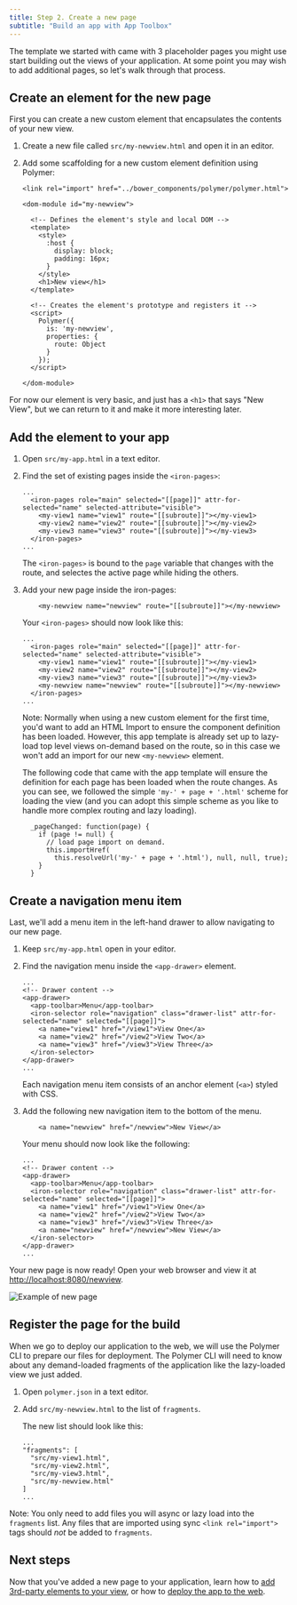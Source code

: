 ```yaml
---
title: Step 2. Create a new page
subtitle: "Build an app with App Toolbox"
---
```


<!-- toc -->

The template we started with came with 3 placeholder pages you might use
start building out the views of your application.  At some point you may
wish to add additional pages, so let's walk through that process.

## Create an element for the new page

First you can create a new custom element that encapsulates the contents of
your new view.

1. Create a new file called `src/my-newview.html` and open it in an editor.

2. Add some scaffolding for a new custom element definition using Polymer:

    ```
    <link rel="import" href="../bower_components/polymer/polymer.html">

    <dom-module id="my-newview">

      <!-- Defines the element's style and local DOM -->
      <template>
        <style>
          :host {
            display: block;
            padding: 16px;
          }
        </style>
        <h1>New view</h1>
      </template>

      <!-- Creates the element's prototype and registers it -->
      <script>
        Polymer({
          is: 'my-newview',
          properties: {
            route: Object
          }
        });
      </script>

    </dom-module>

    ```

For now our element is very basic, and just has a `<h1>` that says "New View",
but we can return to it and make it more interesting later.

## Add the element to your app

1.  Open `src/my-app.html` in a text editor.

1.  Find the set of existing pages inside the `<iron-pages>`:

    ```
    ...
      <iron-pages role="main" selected="[[page]]" attr-for-selected="name" selected-attribute="visible">
        <my-view1 name="view1" route="[[subroute]]"></my-view1>
        <my-view2 name="view2" route="[[subroute]]"></my-view2>
        <my-view3 name="view3" route="[[subroute]]"></my-view3>
      </iron-pages>
    ...
    ```

    The `<iron-pages>` is bound to the `page` variable that changes with the
    route, and selectes the active page while hiding the others.

1.  Add your new page inside the iron-pages:

    ```
        <my-newview name="newview" route="[[subroute]]"></my-newview>
    ```

    Your `<iron-pages>` should now look like this:

    ```
    ...
      <iron-pages role="main" selected="[[page]]" attr-for-selected="name" selected-attribute="visible">
        <my-view1 name="view1" route="[[subroute]]"></my-view1>
        <my-view2 name="view2" route="[[subroute]]"></my-view2>
        <my-view3 name="view3" route="[[subroute]]"></my-view3>
        <my-newview name="newview" route="[[subroute]]"></my-newview>
      </iron-pages>
    ...
    ```

    Note: Normally when using a new custom element for the first time, you'd
    want to add an HTML Import to ensure the component definition has been
    loaded.  However, this app template is already set up to lazy-load top
    level views on-demand based on the route, so in this case we won't
    add an import for our new `<my-newview>` element.

    The following code that came with the app template will ensure the
    definition for each page has been loaded when the route changes.  As
    you can see, we followed the simple `'my-' + page + '.html'` scheme
    for loading the view (and you can adopt this simple scheme as you
    like to handle more complex routing and lazy loading).

    ```
      _pageChanged: function(page) {
        if (page != null) {
          // load page import on demand.
          this.importHref(
            this.resolveUrl('my-' + page + '.html'), null, null, true);
        }
      }
    ```

## Create a navigation menu item

Last, we'll add a menu item in the left-hand drawer to allow navigating to
our new page.

1.  Keep `src/my-app.html` open in your editor.

1.  Find the navigation menu inside the `<app-drawer>` element.

    ```
    ...
    <!-- Drawer content -->
    <app-drawer>
      <app-toolbar>Menu</app-toolbar>
      <iron-selector role="navigation" class="drawer-list" attr-for-selected="name" selected="[[page]]">
        <a name="view1" href="/view1">View One</a>
        <a name="view2" href="/view2">View Two</a>
        <a name="view3" href="/view3">View Three</a>
      </iron-selector>
    </app-drawer>
    ...
    ```

    Each navigation menu item consists of an anchor element (`<a>`) styled with CSS.

1.  Add the following new navigation item to the bottom of the menu.

    ```
        <a name="newview" href="/newview">New View</a>
    ```

    Your menu should now look like the following:

    ```
    ...
    <!-- Drawer content -->
    <app-drawer>
      <app-toolbar>Menu</app-toolbar>
      <iron-selector role="navigation" class="drawer-list" attr-for-selected="name" selected="[[page]]">
        <a name="view1" href="/view1">View One</a>
        <a name="view2" href="/view2">View Two</a>
        <a name="view3" href="/view3">View Three</a>
        <a name="newview" href="/newview">New View</a>
      </iron-selector>
    </app-drawer>
    ...
    ```

Your new page is now ready! Open your web browser and view it at
[http://localhost:8080/newview](http://localhost:8080/newview).

![Example of new page](/images/1.0/toolbox/app-drawer-template-newview.png)

## Register the page for the build

When we go to deploy our application to the web, we will use the Polymer CLI
to prepare our files for deployment.  The Polymer CLI will need to know about any
demand-loaded fragments of the application like the lazy-loaded view we just
added.

1.  Open `polymer.json` in a text editor.

1.  Add `src/my-newview.html` to the list of `fragments`.

    The new list should look like this:

    ```
    ...
    "fragments": [
      "src/my-view1.html",
      "src/my-view2.html",
      "src/my-view3.html",
      "src/my-newview.html"
    ]
    ...
    ```

Note: You only need to add files you will async or lazy load into the
`fragments` list.  Any files that are imported using sync `<link rel="import">`
tags should *not* be added to `fragments`.

## Next steps

Now that you've added a new page to your application, learn how to [add 3rd-party
elements to your view](add-elements), or how to [deploy the app to the web](deploy).
